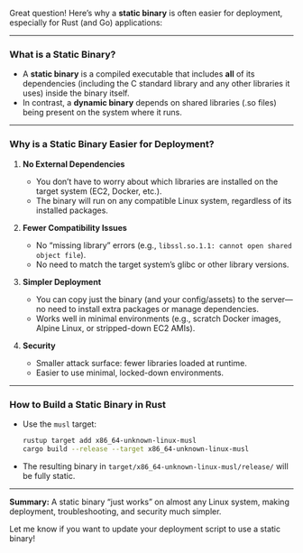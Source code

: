 Great question! Here’s why a **static binary** is often easier for deployment, especially for Rust (and Go) applications:

---

### What is a Static Binary?

- A **static binary** is a compiled executable that includes **all** of its dependencies (including the C standard library and any other libraries it uses) inside the binary itself.
- In contrast, a **dynamic binary** depends on shared libraries (.so files) being present on the system where it runs.

---

### Why is a Static Binary Easier for Deployment?

1. **No External Dependencies**

   - You don’t have to worry about which libraries are installed on the target system (EC2, Docker, etc.).
   - The binary will run on any compatible Linux system, regardless of its installed packages.

2. **Fewer Compatibility Issues**

   - No “missing library” errors (e.g., `libssl.so.1.1: cannot open shared object file`).
   - No need to match the target system’s glibc or other library versions.

3. **Simpler Deployment**

   - You can copy just the binary (and your config/assets) to the server—no need to install extra packages or manage dependencies.
   - Works well in minimal environments (e.g., scratch Docker images, Alpine Linux, or stripped-down EC2 AMIs).

4. **Security**
   - Smaller attack surface: fewer libraries loaded at runtime.
   - Easier to use minimal, locked-down environments.

---

### How to Build a Static Binary in Rust

- Use the `musl` target:
  ```sh
  rustup target add x86_64-unknown-linux-musl
  cargo build --release --target x86_64-unknown-linux-musl
  ```
- The resulting binary in `target/x86_64-unknown-linux-musl/release/` will be fully static.

---

**Summary:**
A static binary “just works” on almost any Linux system, making deployment, troubleshooting, and security much simpler.

Let me know if you want to update your deployment script to use a static binary!
